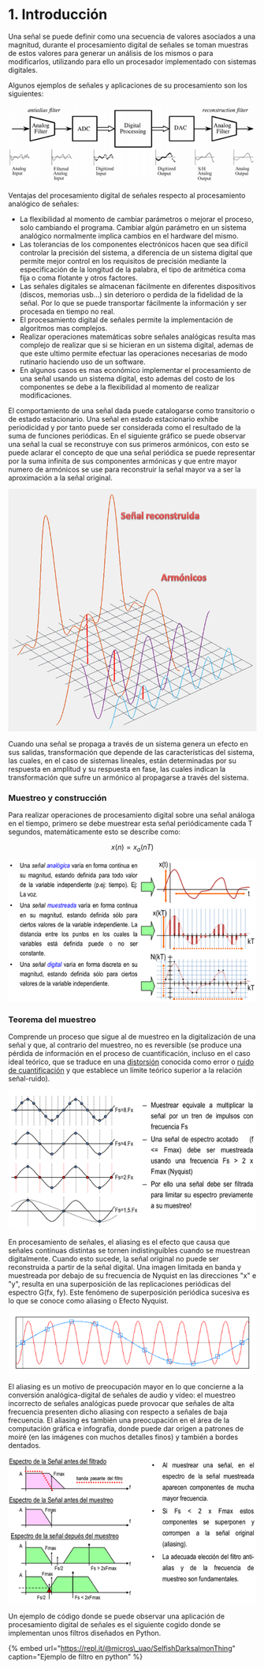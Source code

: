 # 1. Introducción

Una señal se puede definir como una secuencia de valores asociados a una magnitud, durante el procesamiento digital de señales se toman muestras de estos valores para generar un análisis de los mismos o para modificarlos, utilizando para ello un procesador implementado con sistemas digitales.

Algunos ejemplos de señales y aplicaciones de su procesamiento son los siguientes:

![The Scientish and Engineer&#x2019;s Guide to Digital Signal Processing. SW Smith.](.gitbook/assets/image%20%2863%29.png)

Ventajas del procesamiento digital de señales respecto al procesamiento analógico de señales:

* La flexibilidad al momento de cambiar parámetros o mejorar el proceso, solo cambiando el programa. Cambiar algún parámetro en un sistema analógico normalmente implica cambios en el hardware del mismo.
* Las tolerancias de los componentes electrónicos hacen que sea difícil controlar la precisión del sistema, a diferencia de un sistema digital que permite mejor control en los requisitos de precisión mediante la especificación de la longitud de la palabra, el tipo de aritmética coma fija o coma flotante y otros factores.
*  Las señales digitales se almacenan fácilmente en diferentes dispositivos \(discos, memorias usb...\) sin deterioro o perdida de la fidelidad de la señal. Por lo que se puede transportar fácilmente la información y ser procesada en tiempo no real.
* El procesamiento digital de señales permite la implementación de algoritmos mas complejos.
* Realizar operaciones matemáticas sobre señales analógicas resulta mas complejo de realizar que si se hicieran en un sistema digital, ademas de que este ultimo permite efectuar las operaciones necesarias de modo rutinario haciendo uso de un software.
* En algunos casos es mas económico implementar el procesamiento de una señal usando un sistema digital, esto ademas del costo de los componentes se debe a la flexibilidad al momento de realizar modificaciones.

El comportamiento de una señal dada puede catalogarse como transitorio o de estado estacionario. Una señal en estado estacionario exhibe periodicidad y por tanto puede ser considerada como el resultado de la suma de funciones periódicas. En el siguiente gráfico se puede observar una señal la cual se reconstruye con sus primeros armónicos, con esto se puede aclarar el concepto de que una señal periódica se puede representar por la suma infinita de sus componentes armónicas y que entre mayor numero de armónicos se use para reconstruir la señal mayor va a ser la aproximación a la señal original.

![Se&#xF1;al descompuesta en sus primeros 3 arm&#xF3;nicos ](.gitbook/assets/image%20%2899%29.png)

Cuando una señal se propaga a través de un sistema genera un efecto en sus salidas, transformación que depende de las características del sistema, las cuales, en el caso de sistemas lineales, están determinadas por su respuesta en amplitud y su respuesta en fase, las cuales indican la transformación que sufre un armónico al propagarse a través del sistema.

### Muestreo y construcción 

Para realizar operaciones de procesamiento digital sobre una señal análoga en el tiempo, primero se debe muestrear esta señal periódicamente cada T segundos, matemáticamente esto se describe como:

$$
x(n)=x_a(nT)
$$

![Se&#xF1;al muestreada peri&#xF3;dicamente cada T segundos](.gitbook/assets/image%20%2845%29.png)

### Teorema del muestreo

Comprende un proceso que sigue al de muestreo en la digitalización de una señal y que, al contrario del muestreo, no es reversible \(se produce una pérdida de información en el proceso de cuantificación, incluso en el caso ideal teórico, que se traduce en una [distorsión](https://es.wikipedia.org/wiki/Distorsi%C3%B3n) conocida como error o [ruido de cuantificación](https://es.wikipedia.org/wiki/Ruido_de_cuantificaci%C3%B3n) y que establece un límite teórico superior a la relación señal-ruido\).

![Muestreo de una se&#xF1;al mediante un tren de impulsos con Frecuencia Fs](.gitbook/assets/image%20%2826%29.png)

En procesamiento de señales, el aliasing es el efecto que causa que señales continuas distintas se tornen indistinguibles cuando se muestrean digitalmente. Cuando esto sucede, la señal original no puede ser reconstruida a partir de la señal digital. Una imagen limitada en banda y muestreada por debajo de su frecuencia de Nyquist en las direcciones "x" e "y", resulta en una superposición de las replicaciones periódicas del espectro G\(fx, fy\). Este fenómeno de superposición periódica sucesiva es lo que se conoce como aliasing o Efecto Nyquist.

![Se&#xF1;al reconstruida donde se evidencia el aliasing ](.gitbook/assets/image%20%2824%29.png)

El aliasing es un motivo de preocupación mayor en lo que concierne a la conversión analógica-digital de señales de audio y vídeo: el muestreo incorrecto de señales analógicas puede provocar que señales de alta frecuencia presenten dicho aliasing con respecto a señales de baja frecuencia. El aliasing es también una preocupación en el área de la computación gráfica e infografía, donde puede dar origen a patrones de moiré \(en las imágenes con muchos detalles finos\) y también a bordes dentados.

![Aliasing al muestrear una se&#xF1;al](.gitbook/assets/image%20%2844%29.png)

Un ejemplo de código donde se puede observar una aplicación de procesamiento digital de señales es el siguiente cogido donde se implementan unos filtros diseñados en Python.

{% embed url="https://repl.it/@micros\_uao/SelfishDarksalmonThing" caption="Ejemplo de filtro en python" %}





